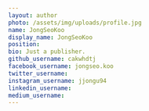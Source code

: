 ```yaml
---
layout: author
photo: /assets/img/uploads/profile.jpg
name: JongSeoKoo
display_name: JongSeoKoo
position:
bio: Just a publisher.
github_username: cakwhdtj
facebook_username: jongseo.koo
twitter_username:
instagram_username: jjongu94
linkedin_username:
medium_username:
---
```

